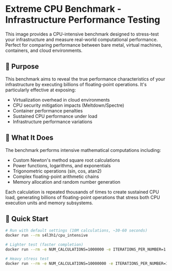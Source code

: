 # Extreme CPU Benchmark - Infrastructure Performance Testing

This image provides a CPU-intensive benchmark designed to stress-test your infrastructure and measure real-world computational performance. Perfect for comparing performance between bare metal, virtual machines, containers, and cloud environments.

## 🎯 Purpose

This benchmark aims to reveal the true performance characteristics of your infrastructure by executing billions of floating-point operations. It's particularly effective at exposing:

- Virtualization overhead in cloud environments
- CPU security mitigation impacts (Meltdown/Spectre)
- Container performance penalties
- Sustained CPU performance under load
- Infrastructure performance variations

## 🧮 What It Does

The benchmark performs intensive mathematical computations including:
- Custom Newton's method square root calculations
- Power functions, logarithms, and exponentials  
- Trigonometric operations (sin, cos, atan2)
- Complex floating-point arithmetic chains
- Memory allocation and random number generation

Each calculation is repeated thousands of times to create sustained CPU load, generating billions of floating-point operations that stress both CPU execution units and memory subsystems.

## 🚀 Quick Start

```bash
# Run with default settings (10M calculations, ~30-60 seconds)
docker run --rm s4l3h1/cpu_intensive

# Lighter test (faster completion)
docker run --rm -e NUM_CALCULATIONS=1000000 -e ITERATIONS_PER_NUMBER=1 s4l3h1/cpu_intensive

# Heavy stress test 
docker run --rm -e NUM_CALCULATIONS=10000000 -e ITERATIONS_PER_NUMBER=100 s4l3h1/cpu_intensive
